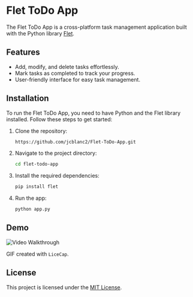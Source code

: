 ﻿# Flet ToDo App

The Flet ToDo App is a cross-platform task management application built with the Python library  [Flet](https://flet.dev/).

## Features

- Add, modify, and delete tasks effortlessly.
- Mark tasks as completed to track your progress.
- User-friendly interface for easy task management.

## Installation

To run the Flet ToDo App, you need to have Python and the Flet library installed. Follow these steps to get started:

1. Clone the repository:

   ```bash
   https://github.com/jcblanc2/Flet-ToDo-App.git
   
2. Navigate to the project directory:
   ```bash
   cd flet-todo-app
   
3. Install the required dependencies:
   ```bash
   pip install flet

4. Run the app: 
    ```bash
    python app.py

## Demo

<img src='' title='Video Walkthrough' width='' alt='Video Walkthrough' />

GIF created with `LiceCap`.

## License

This project is licensed under the [MIT License]((https://opensource.org/license/mit/)https://opensource.org/license/mit/).

